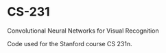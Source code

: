 # CS-231
Convolutional Neural Networks for Visual Recognition

Code used for the Stanford course CS 231n.
